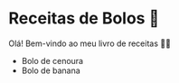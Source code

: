 # Receitas de Bolos 🍰

Olá! Bem-vindo ao meu livro de receitas 👋🏼

* Bolo de cenoura
* Bolo de banana
